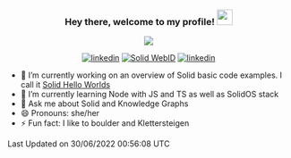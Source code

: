 <h3 align="center">
  Hey there, welcome to my profile! <img src="https://media.giphy.com/media/hvRJCLFzcasrR4ia7z/giphy.gif" width="28">
</h3>

<p align="center">
  <a href="https://github.com/DenverCoder1/readme-typing-svg"><img src="https://readme-typing-svg.herokuapp.com/?lines=Currently%20Solid%20software%20engineer%3B10%2B%20years%20of%20experience%3BIn%20love%20with%20Knowledge%20Graphs%3BProud%20frenchie%20owner%3BLearing%20more%20about%20business&center=true&width=440&height=45&color=F7D767&vCenter=true&size=22"></a>
</p>

<p align="center">
  <a href="https://www.linkedin.com/in/timeaturdean/" target="_blank"><img src="https://img.shields.io/badge/-LinkedIn-F75C7E?style=flat-square&logo=Linkedin&logoColor=white" alt="linkedin"/></a>
  <a href="https://timea.solidcommunity.net" target="_blank"><img src="https://img.shields.io/badge/Solid-WebID-blueviolet?style=flat-square" alt="Solid WebID"/></a>
  <a href="https://twitter.com/TimeaTurdean" target="_blank"><img src="https://img.shields.io/badge/-Twitter-F75C7E?style=flat-square&logo=Twitter&logoColor=white" alt="linkedin"/></a>
</p>

<!--START_SECTION:waka-->

- 🔭 I’m currently working on an overview of Solid basic code examples. I call it [Solid Hello Worlds](https://timea.solidcommunity.net/HelloWorld/) 
- 🌱 I’m currently learning Node with JS and TS as well as SolidOS stack
- 💬 Ask me about Solid and Knowledge Graphs
- 😄 Pronouns: she/her
- ⚡ Fun fact: I like to boulder and Klettersteigen


 Last Updated on 30/06/2022 00:56:08 UTC
<!--END_SECTION:waka-->
